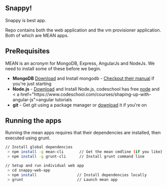 ## Snappy!
Snappy is best app.

Repo contains both the web application and the vm provisioner application. Both of which are MEAN apps.

## PreRequisites
MEAN is an acronym for MongoDB, Express, AngularJs and NodeJs. We need to install some of these before we begin.

<ul>
<li><strong>MongoDB</strong> <a href="http://www.mongodb.org/downloads">Download</a> and Install mongodb - <a href="http://docs.mongodb.org/manual">Checkout their manual</a> if you're just starting</li>
<li><strong>Node.js</strong> - <a href="http://nodejs.org/download/">Download</a> and Install Node.js, codeschool has free <a href="https://www.codeschool.com/courses/real-time-web-with-node-js">node</a> and < a href="https://www.codeschool.com/courses/shaping-up-with-angular-js">angular</a> tutorials</li>
<li><strong>git</strong> - Get git using a package manager or <a href="http://git-scm.com/downloads">download</a> it if you're on </li>
</ul>

## Running the apps
Running the mean apps requires that their dependencies are installed, then executed using grunt.

```bash
// Install global dependencies
 > npm install -g mean-cli       // Get the mean cmdline (if you like)
 > npm install -g grunt-cli      // Install grunt command line

// Setup and run individual web app
 > cd snappy-web-app
 > npm install       			// Install dependencies locally
 > grunt                        // Launch mean app
```
